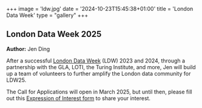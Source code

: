 +++
image = 'ldw.jpg'
date = '2024-10-23T15:45:38+01:00'
title = 'London Data Week'
type = "gallery"
+++

## London Data Week 2025

**Author:** Jen Ding

After a successful [London Data Week](https://londondataweek.org/) (LDW) 2023 and 2024, through a partnership with 
the GLA, LOTI, the Turing Institute, and more,  Jen will build up a team of volunteers to further 
amplify the London data community for LDW25. 

The Call for Applications will open in March 2025, but until then, please fill out this 
[Expression of Interest form](https://www.smartsurvey.co.uk/s/78CI12/) to share your interest.

